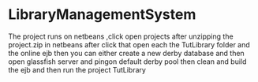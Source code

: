 # LibraryManagementSystem

The project runs on netbeans ,click open projects after unzipping the project.zip in netbeans
after click that open each the TutLibrary folder and the online ejb then you can either create a new derby database and then open glassfish server and pingon default derby pool then clean and build the ejb and then run the project TutLibrary
